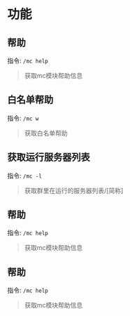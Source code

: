 <h1>功能</h1>

## 帮助

指令: `/mc help`

> 获取mc模块帮助信息

## 白名单帮助

指令: `/mc w`

> 获取白名单帮助

## 获取运行服务器列表

指令: `/mc -l`

> 获取群里在运行的服务器列表/[简称]

## 帮助

指令: `/mc help`

> 获取mc模块帮助信息

## 帮助

指令: `/mc help`

> 获取mc模块帮助信息

